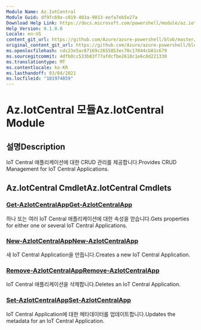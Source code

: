 ```yaml
---
Module Name: Az.IotCentral
Module Guid: df9fc69a-c019-403a-9013-eefa7eb5e27a
Download Help Link: https://docs.microsoft.com/powershell/module/az.iotcentral
Help Version: 0.1.0.0
Locale: en-US
content_git_url: https://github.com/Azure/azure-powershell/blob/master/src/IotCentral/IotCentral/help/Az.IotCentral.md
original_content_git_url: https://github.com/Azure/azure-powershell/blob/master/src/IotCentral/IotCentral/help/Az.IotCentral.md
ms.openlocfilehash: cdc23e5ac07169c2655853ec70c17044cb81c679
ms.sourcegitcommit: 4dfb0cc533b83f77afdcfbe2618c1e6c8d221330
ms.translationtype: MT
ms.contentlocale: ko-KR
ms.lasthandoff: 03/04/2021
ms.locfileid: "101974859"
---
```

# <span data-ttu-id="ef58b-101">Az.IotCentral 모듈</span><span class="sxs-lookup"><span data-stu-id="ef58b-101">Az.IotCentral Module</span></span>
## <span data-ttu-id="ef58b-102">설명</span><span class="sxs-lookup"><span data-stu-id="ef58b-102">Description</span></span>
<span data-ttu-id="ef58b-103">IoT Central 애플리케이션에 대한 CRUD 관리를 제공합니다.</span><span class="sxs-lookup"><span data-stu-id="ef58b-103">Provides CRUD Management for IoT Central Applications.</span></span>

## <span data-ttu-id="ef58b-104">Az.IotCentral Cmdlet</span><span class="sxs-lookup"><span data-stu-id="ef58b-104">Az.IotCentral Cmdlets</span></span>
### [<span data-ttu-id="ef58b-105">Get-AzIotCentralApp</span><span class="sxs-lookup"><span data-stu-id="ef58b-105">Get-AzIotCentralApp</span></span>](Get-AzIotCentralApp.md)
<span data-ttu-id="ef58b-106">하나 또는 여러 IoT Central 애플리케이션에 대한 속성을 얻습니다.</span><span class="sxs-lookup"><span data-stu-id="ef58b-106">Gets properties for either one or several IoT Central Applications.</span></span>

### [<span data-ttu-id="ef58b-107">New-AzIotCentralApp</span><span class="sxs-lookup"><span data-stu-id="ef58b-107">New-AzIotCentralApp</span></span>](New-AzIotCentralApp.md)
<span data-ttu-id="ef58b-108">새 IoT Central Application을 만듭니다.</span><span class="sxs-lookup"><span data-stu-id="ef58b-108">Creates a new IoT Central Application.</span></span>

### [<span data-ttu-id="ef58b-109">Remove-AzIotCentralApp</span><span class="sxs-lookup"><span data-stu-id="ef58b-109">Remove-AzIotCentralApp</span></span>](Remove-AzIotCentralApp.md)
<span data-ttu-id="ef58b-110">IoT Central 애플리케이션을 삭제합니다.</span><span class="sxs-lookup"><span data-stu-id="ef58b-110">Deletes an IoT Central Application.</span></span>

### [<span data-ttu-id="ef58b-111">Set-AzIotCentralApp</span><span class="sxs-lookup"><span data-stu-id="ef58b-111">Set-AzIotCentralApp</span></span>](Set-AzIotCentralApp.md)
<span data-ttu-id="ef58b-112">IoT Central Application에 대한 메타데이터를 업데이트합니다.</span><span class="sxs-lookup"><span data-stu-id="ef58b-112">Updates the metadata for an IoT Central Application.</span></span>

